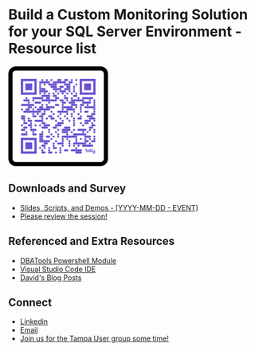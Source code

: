 # Build a Custom Monitoring Solution for your SQL Server Environment - Resource list

<img src="./graphics/QR Code.png" alt="QR COde" width="200" height="200"/>

## Downloads and Survey
- [Slides, Scripts, and Demos - [YYYY-MM-DD - EVENT]](https://github.com/David-Seis/Presentations/tree/main/Sessions/Building%20a%20Custom%20Monitoring%20Solution/1%20-%20History)
- [Please review the session!](https://forms.office.com/r/HQmuRnDQnd)

## Referenced and Extra Resources
- [DBATools Powershell Module](https://dbatools.io/commands/)
- [Visual Studio Code IDE](https://code.visualstudio.com/)
- [David's Blog Posts](https://straightpathsql.com/archives/author/davidseis/)

## Connect
- [Linkedin](https://www.linkedin.com/in/davidseis/)
- [Email](mailto:david.seis@straightpathsql.com)
- [Join us for the Tampa User group some time!](https://aka.ms/TFAB)

